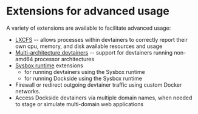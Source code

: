 # Extensions for advanced usage

A variety of extensions are available to facilitate advanced usage:

- [LXCFS](extensions/lxcfs.md) -- allows processes within devtainers to correctly report their own cpu, memory, and disk available resources and usage
- [Multi-architecture devtainers](extensions/multiarch.md) -- support for devtainers running non-amd64 processor architectures
- [Sysbox runtime](extensions/runtimes/sysbox.md) extensions
    - for running devtainers using the Sysbox runtime
    - for running Dockside using the Sysbox runtime
- Firewall or redirect outgoing devtainer traffic using custom Docker networks.
- Access Dockside devtainers via multiple domain names, when needed to stage or simulate multi-domain web applications
